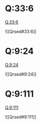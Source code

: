 




# Q:33:6

[Q.33:6](https://quran.com/33:6/tafsirs/ar-tafsir-al-tabari)

![[Qrsed#33:6]]

# Q:9:24

[Q.9:24](https://quran.com/9:24/tafsirs/ar-tafsir-al-tabari)

![[Qrsed#9:24]]

# Q:9:111

[Q.9:111](https://quran.com/9:111/tafsirs/ar-tafsir-al-tabari)

![[Qrsed#9:111]]